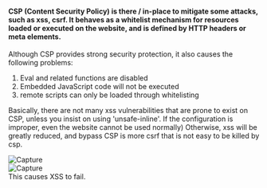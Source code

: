 #### CSP (Content Security Policy) is there / in-place to mitigate some attacks, such as xss, csrf. It behaves as a whitelist mechanism for resources loaded or executed on the website, and is defined by HTTP headers or meta elements.    

Although CSP provides strong security protection, it also causes the following problems: 

1. Eval and related functions are disabled     
2. Embedded JavaScript code will not be executed   
3. remote scripts can only be loaded through whitelisting    

Basically, there are not many xss vulnerabilities that are prone to exist on CSP, unless you insist on using 'unsafe-inline'. If the configuration is improper, even the website cannot be used normally) Otherwise, xss will be greatly reduced, and bypass CSP is more csrf that is not easy to be killed by csp.    

![Capture](https://user-images.githubusercontent.com/25066959/70393684-90aba180-19ba-11ea-9d42-6f2458c102c6.PNG)    
![Capture](https://user-images.githubusercontent.com/25066959/70393830-7672c300-19bc-11ea-9e65-685a7a01beb8.PNG)   
This causes XSS to fail.   

